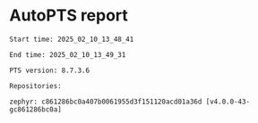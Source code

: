 # AutoPTS report

    Start time: 2025_02_10_13_48_41

    End time: 2025_02_10_13_49_31

    PTS version: 8.7.3.6

    Repositories:

	zephyr: c861286bc0a407b0061955d3f151120acd01a36d [v4.0.0-43-gc861286bc0a]
